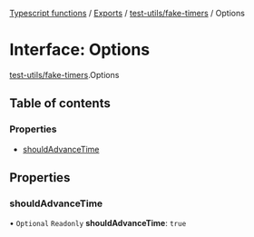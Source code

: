 [Typescript functions](../index.md) / [Exports](../modules.md) / [test-utils/fake-timers](../modules/test_utils_fake_timers.md) / Options

# Interface: Options

[test-utils/fake-timers](../modules/test_utils_fake_timers.md).Options

## Table of contents

### Properties

- [shouldAdvanceTime](test_utils_fake_timers.Options.md#shouldadvancetime)

## Properties

### shouldAdvanceTime

• `Optional` `Readonly` **shouldAdvanceTime**: ``true``
